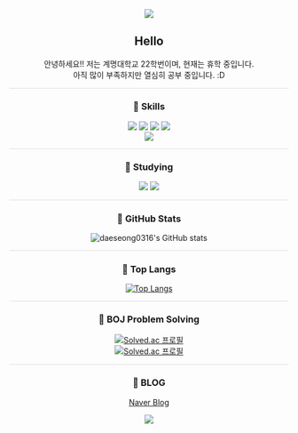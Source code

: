 <div align="center">

<img src="https://capsule-render.vercel.app/api?type=blur&color=yellow&height=300&section=header&text=King%20DaeSeong&fontSize=90&fontColor=ff0000"/>

## Hello

안녕하세요!! 저는 계명대학교 22학번이며, 현재는 휴학 중입니다.  
아직 많이 부족하지만 열심히 공부 중입니다. :D  

<hr style="height:0.5px;border:none;color:#ddd;background-color:#ddd;" />

### 🧡 Skills
<img src="https://img.shields.io/badge/c-%2300599C.svg?style=for-the-badge&logo=c&logoColor=white">
<img src="https://img.shields.io/badge/C++-00599C?style=for-the-badge&logo=cplusplus&logoColor=white"> 
<img src="https://img.shields.io/badge/java-007396?style=for-the-badge&logo=java&logoColor=white">  
<img src="https://img.shields.io/badge/GitHub-181717?style=for-the-badge&logo=github&logoColor=white">
<br>
<img src="https://img.shields.io/badge/MySQL-8A2BE2?style=plastic&logo=mysql&logoColor=white"/>
<br>

<hr style="height:0.5px;border:none;color:#ddd;background-color:#ddd;" />

### 💛 Studying
<img src="https://img.shields.io/badge/java-007396?style=for-the-badge&logo=java&logoColor=white">
<img src="https://img.shields.io/badge/Spring-6DB33F?style=for-the-badge&logo=spring&logoColor=white">

<hr style="height:0.5px;border:none;color:#ddd;background-color:#ddd;" />

### 💚 GitHub Stats
![daeseong0316's GitHub stats](https://github-readme-stats.vercel.app/api?username=daeseong0316&show_icons=true&theme=default)

<hr style="height:0.5px;border:none;color:#ddd;background-color:#ddd;" />

### 🩵 Top Langs
[![Top Langs](https://github-readme-stats.vercel.app/api/top-langs/?username=daeseong0316&layout=compact&theme=default)](https://github.com/anuraghazra/github-readme-stats)

<hr style="height:0.5px;border:none;color:#ddd;background-color:#ddd;" />

### 💙 BOJ Problem Solving
[![Solved.ac 프로필](http://mazassumnida.wtf/api/mini/generate_badge?boj=dsh1345)](https://solved.ac/dsh1345)  
[![Solved.ac 프로필](http://mazassumnida.wtf/api/v2/generate_badge?boj=dsh1345)](https://solved.ac/dsh1345)

<hr style="height:0.5px;border:none;color:#ddd;background-color:#ddd;" />

### 💜 BLOG
[Naver Blog](https://blog.naver.com/dsh1345)

<img src="https://capsule-render.vercel.app/api?type=blur&color=yellow&height=200&section=footer"/>

</div>
